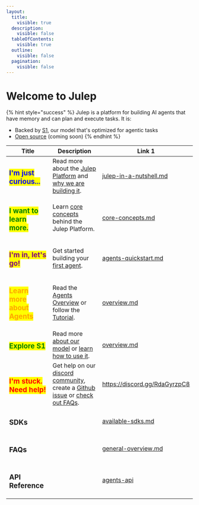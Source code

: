 ```yaml
---
layout:
  title:
    visible: true
  description:
    visible: false
  tableOfContents:
    visible: true
  outline:
    visible: false
  pagination:
    visible: false
---
```


# Welcome to Julep

{% hint style="success" %}
Julep is a platform for building AI agents that have memory and can plan and execute tasks. It is:

* Backed by [S1](broken-reference), our model that's optimized for agentic tasks
* [Open source](https://github.com/julep-ai/agents) (coming soon)
{% endhint %}

<table data-column-title-hidden data-view="cards"><thead><tr><th>Title</th><th>Description</th><th data-hidden data-card-target data-type="content-ref">Link 1</th></tr></thead><tbody><tr><td><h3><mark style="color:blue;">I'm just curious...</mark></h3></td><td>Read more about the <a href="introduction/julep-in-a-nutshell.md">Julep Platform</a> and <a href="README (1).md">why we are building it</a>.</td><td><a href="introduction/julep-in-a-nutshell.md">julep-in-a-nutshell.md</a></td></tr><tr><td><h3><mark style="color:green;">I want to learn more.</mark></h3></td><td>Learn <a href="concepts/core-concepts.md">core concepts</a> behind the Julep Platform.</td><td><a href="concepts/core-concepts.md">core-concepts.md</a></td></tr><tr><td><h3><mark style="color:purple;">I'm in, let's go!</mark></h3></td><td>Get started building your <a href="broken-reference">first agent</a>.</td><td><a href="getting-started/agents-quickstart.md">agents-quickstart.md</a></td></tr><tr><td><h3><mark style="color:orange;">Learn more about Agents</mark></h3></td><td>Read the <a href="agents/overview.md">Agents Overview</a> or follow the <a href="agents/tutorial.md">Tutorial</a>.</td><td><a href="agents/overview.md">overview.md</a></td></tr><tr><td><h3><mark style="color:green;">Explore S1</mark></h3></td><td>Read more <a href="s1/overview.md">about our model</a> or <a href="s1/tutorial.md">learn how to use it</a>.</td><td><a href="s1/overview.md">overview.md</a></td></tr><tr><td><h3><mark style="color:red;">I'm stuck. Need help!</mark></h3></td><td>Get help on our <a href="https://discord.gg/RdaGyrzpC8">discord community</a>, create a <a href="https://github.com/julep-ai/platform">Github issue</a> or <a href="faqs/technical-details.md">check out FAQs</a>.</td><td><a href="https://discord.gg/RdaGyrzpC8">https://discord.gg/RdaGyrzpC8</a></td></tr><tr><td><h3>SDKs</h3></td><td></td><td><a href="sdks/available-sdks.md">available-sdks.md</a></td></tr><tr><td><h3>FAQs</h3></td><td></td><td><a href="faqs/general-overview.md">general-overview.md</a></td></tr><tr><td><h3>API Reference</h3></td><td></td><td><a href="api-reference/agents-api/">agents-api</a></td></tr></tbody></table>
